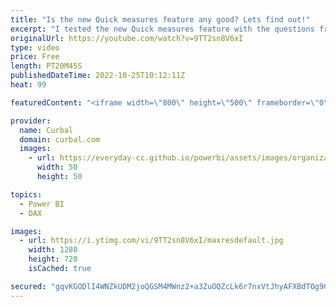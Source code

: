 ```yaml
---
title: "Is the new Quick measures feature any good? Lets find out!"
excerpt: "I tested the new Quick measures feature with the questions from #25daysofdaxfridays  Edition 1 and here I show you the results!  What do think about quick measures? Have you tested them?   Here you can download all the pbix files: https://curbal.com/donwload-center  SUBSCRIBE to learn more about Power"
originalUrl: https://youtube.com/watch?v=9TT2sn8V6xI
type: video
price: Free
length: PT20M45S
publishedDateTime: 2022-10-25T10:12:11Z
heat: 99

featuredContent: "<iframe width=\"800\" height=\"500\" frameborder=\"0\" src=\"https://www.youtube.com/embed/9TT2sn8V6xI\" allow=\"accelerometer; autoplay; encrypted-media; gyroscope; picture-in-picture\" allowfullscreen></iframe>"

provider:
  name: Curbal
  domain: curbal.com
  images:
    - url: https://everyday-cc.github.io/powerbi/assets/images/organizations/curbal.com-50x50.jpg
      width: 50
      height: 50

topics:
  - Power BI
  - DAX

images:
  - url: https://i.ytimg.com/vi/9TT2sn8V6xI/maxresdefault.jpg
    width: 1280
    height: 720
    isCached: true

secured: "gqvKGODlI4WNZkUDM2joQGSM4MWnz2+a3ZuOQZcLk6r7nxVtJhyAFXBdTOg9GMAB2nC+yXxQ6H5kSdGXFj0oPUDnLWMcnemBehZiK1Ku7/OuIjLfzZlXOHPokPCZ0njJSdM0LNcjmhz8AmPFzXLuqAJ6qHIKwOSzFlGxu8yw79DPhiw6f6PtpS6KpXN6kUaWZFIA4e1bxVEz1HMxzG/Tz9AC037mlQQuBLKGB6G+jtXyinN+KTC37+ANKUuDZK9sZRsn8Iw0vb7jFky5mt3LGuUitnAjTc5oCwFUiENvefFuWNnHKasrEQEopu0wMoPzPVB3obwqY/U4KHAc1B1/zPFh30mGL/hpFSa6RWK3JpTcTvUXH1LGYcOeADOV4ruqckOtRsUl+uc5hISvanaWVObgMPl5ZZK3S433/qao7kQ=;3yHQOr4m47g0+Kq9R6lUyw=="
---
```


